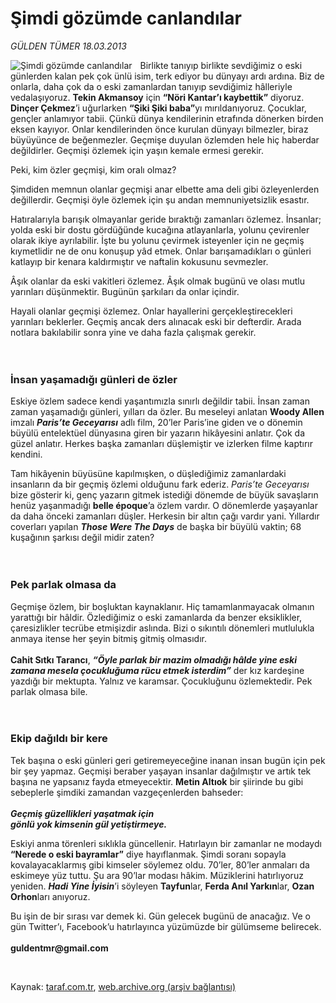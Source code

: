 # Şimdi gözümde canlandılar 

*GÜLDEN TÜMER 18.03.2013*

<div class="yazi"><img align="left" alt="Şimdi gözümde canlandılar " border="0" src="http://www.taraf.com.tr/fotoraflar/makaleler/simdi-gozumde-canlandilar_6018_orijinal.jpg" style="border-right-width:10px; border-color:#FFFFFF"/><p>Birlikte tanıyıp birlikte sevdiğimiz o eski günlerden kalan pek çok ünlü isim, terk ediyor bu dünyayı ardı ardına. Biz de onlarla, daha çok da o eski zamanlardan tanıyıp sevdiğimiz hâlleriyle vedalaşıyoruz. <b>Tekin Akmansoy</b> için <b>“Nöri Kantar’ı kaybettik”</b> diyoruz. <b>Dinçer Çekmez</b>’i uğurlarken <b>“Şiki Şiki baba”</b>yı mırıldanıyoruz. Çocuklar, gençler anlamıyor tabii. Çünkü dünya kendilerinin etrafında dönerken birden eksen kayıyor. Onlar kendilerinden önce kurulan dünyayı bilmezler, biraz büyüyünce de beğenmezler. Geçmişe duyulan özlemden hele hiç haberdar değildirler. Geçmişi özlemek için yaşın kemale ermesi gerekir. </p>
<p>Peki, kim özler geçmişi, kim oralı olmaz? </p>
<p>Şimdiden memnun olanlar geçmişi anar elbette ama deli gibi özleyenlerden değillerdir. Geçmişi öyle özlemek için şu andan memnuniyetsizlik esastır. </p>
<p>Hatıralarıyla barışık olmayanlar geride bıraktığı zamanları özlemez. İnsanlar; yolda eski bir dostu gördüğünde kucağına atlayanlarla, yolunu çevirenler olarak ikiye ayrılabilir. İşte bu yolunu çevirmek isteyenler için ne geçmiş kıymetlidir ne de onu konuşup yâd etmek. Onlar barışamadıkları o günleri katlayıp bir kenara kaldırmıştır ve naftalin kokusunu sevmezler. </p>
<p>Âşık olanlar da eski vakitleri özlemez. Âşık olmak bugünü ve olası mutlu yarınları düşünmektir. Bugünün şarkıları da onlar içindir. </p>
<p>Hayali olanlar geçmişi özlemez. Onlar hayallerini gerçekleştirecekleri yarınları beklerler. Geçmiş ancak ders alınacak eski bir defterdir. Arada notlara bakılabilir sonra yine ve daha fazla çalışmak gerekir.<br/><br/><br/></p>
<h3>İnsan yaşamadığı günleri de özler</h3>
<p>Eskiye özlem sadece kendi yaşantımızla sınırlı değildir tabii. İnsan zaman zaman yaşamadığı günleri, yılları da özler. Bu meseleyi anlatan <b>Woody Allen</b> imzalı <b><i>Paris’te Geceyarısı</i></b> adlı film, 20’ler Paris’ine giden ve o dönemin büyülü entelektüel dünyasına giren bir yazarın hikâyesini anlatır. Çok da güzel anlatır. Herkes başka zamanları düşlemiştir ve izlerken filme kaptırır kendini. </p>
<p>Tam hikâyenin büyüsüne kapılmışken, o düşlediğimiz zamanlardaki insanların da bir geçmiş özlemi olduğunu fark ederiz. <i>Paris’te Geceyarısı</i> bize gösterir ki, genç yazarın gitmek istediği dönemde de büyük savaşların henüz yaşanmadığı <b>belle époque</b>’a özlem vardır. O dönemlerde yaşayanlar da daha önceki zamanları düşler. Herkesin bir altın çağı vardır yani. Yıllardır coverları yapılan <b><i>Those Were The Days</i></b> de başka bir büyülü vaktin; 68 kuşağının şarkısı değil midir zaten?<br/><br/><br/></p>
<h3>Pek parlak olmasa da</h3>
<p>Geçmişe özlem, bir boşluktan kaynaklanır. Hiç tamamlanmayacak olmanın yarattığı bir hâldir. Özlediğimiz o eski zamanlarda da benzer eksiklikler, çaresizlikler tecrübe etmişizdir aslında. Bizi o sıkıntılı dönemleri mutlulukla anmaya itense her şeyin bitmiş gitmiş olmasıdır.<br/><br/><b>Cahit Sıtkı Tarancı</b>, <b><i>“Öyle parlak bir mazim olmadığı hâlde yine eski zamana mesela çocukluğuma rücu etmek isterdim”</i></b> der kız kardeşine yazdığı bir mektupta. Yalnız ve karamsar. Çocukluğunu özlemektedir. Pek parlak olmasa bile.<br/><br/><br/></p>
<h3>Ekip dağıldı bir kere</h3>
<p>Tek başına o eski günleri geri getiremeyeceğine inanan insan bugün için pek bir şey yapmaz. Geçmişi beraber yaşayan insanlar dağılmıştır ve artık tek başına ne yapsanız fayda etmeyecektir. <b>Metin Altıok</b> bir şiirinde bu gibi sebeplerle şimdiki zamandan vazgeçenlerden bahseder:<br/><br/><b><i>Geçmiş güzellikleri yaşatmak için <br/>gönlü yok kimsenin gül yetiştirmeye. </i></b></p>
<p>Eskiyi anma törenleri sıklıkla güncellenir. Hatırlayın bir zamanlar ne modaydı <b>“Nerede o eski bayramlar”</b> diye hayıflanmak. Şimdi soranı sopayla kovalayacaklarmış gibi kimseler söylemez oldu. 70’ler, 80’ler anmaları da eskimeye yüz tuttu. Şu ara 90’lar modası hâkim. Müziklerini hatırlıyoruz yeniden. <b><i>Hadi Yine İyisin</i></b>’i söyleyen <b>Tayfun</b>lar, <b>Ferda Anıl Yarkın</b>lar, <b>Ozan Orhon</b>ları anıyoruz. </p>
<p>Bu işin de bir sırası var demek ki. Gün gelecek bugünü de anacağız. Ve o gün Twitter’ı, Facebook’u hatırlayınca yüzümüzde bir gülümseme belirecek.<br/><br/><b>guldentmr@gmail.com</b></p>
<p> </p>
</div>

Kaynak: [taraf.com.tr](http://www.taraf.com.tr/gulden-tumer/makale-simdi-gozumde-canlandilar.htm), [web.archive.org (arşiv bağlantısı)](http://web.archive.org/web/20131107102549/http://www.taraf.com.tr/gulden-tumer/makale-simdi-gozumde-canlandilar.htm)
